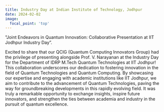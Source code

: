 ```yaml
---
title: Industry Day at Indian Institute of Technology, Jodhpur
date: 2024-02-02
image:
  focal_point: 'top'
---
```


 "Joint Endeavors in Quantum Innovation: Collaborative Presentation at IIT Jodhpur Industry Day”.

<!--more-->

Excited to share that our QCIG (Quantum Computing Innovators Group) had the privilege of presenting alongside Prof. V. Narayanan at the Industry Day for the Department of IDRP M.Tech Quantum Technologies at IIT Jodhpur! This collaboration underscores our dedication to fostering innovation in the field of Quantum Technologies and Quantum Computing. By showcasing our expertise and engaging with academic institutions like IIT Jodhpur, we aim to contribute to the advancement of Quantum Technologies, paving the way for groundbreaking developments in this rapidly evolving field. It was truly a remarkable opportunity to exchange insights, inspire future innovators, and strengthen the ties between academia and industry in the pursuit of quantum excellence.

